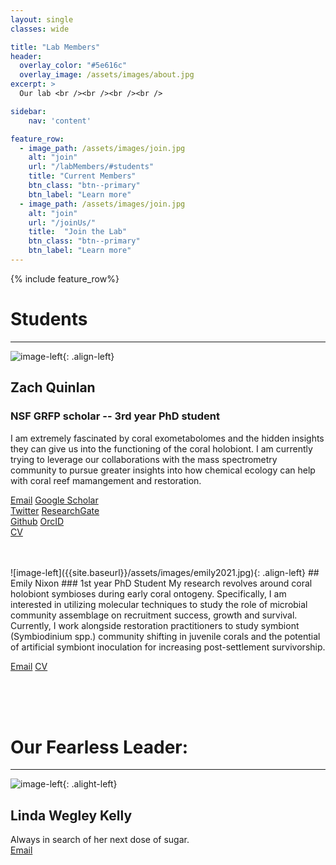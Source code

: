 ```yaml
---
layout: single
classes: wide

title: "Lab Members" 
header:
  overlay_color: "#5e616c"
  overlay_image: /assets/images/about.jpg
excerpt: >
  Our lab <br /><br /><br /><br />

sidebar:
    nav: 'content'

feature_row:
  - image_path: /assets/images/join.jpg
    alt: "join"
    url: "/labMembers/#students"
    title: "Current Members"
    btn_class: "btn--primary"
    btn_label: "Learn more"
  - image_path: /assets/images/join.jpg
    alt: "join"
    url: "/joinUs/"
    title:  "Join the Lab"
    btn_class: "btn--primary"
    btn_label: "Learn more"
---
```

{% include feature_row%}

# Students
*****  

![image-left]({{site.baseurl}}/assets/images/zaq2020.jpg){: .align-left}
## Zach Quinlan
### NSF GRFP scholar -- 3rd year PhD student
I am extremely fascinated by coral exometabolomes and the hidden insights they can give us into the functioning of the coral holobiont. I am currently trying to leverage our collaborations with the mass spectrometry community to pursue greater insights into how chemical ecology can help with coral reef mamangement and restoration.


<a href="mailto:zquinlan@gmail.com"><i class='far fa-envelope'></i> Email</a> 
<a href="https://scholar.google.com/citations?hl=en&user=JWgTkFcAAAAJ"><i class="fab fa-google" style="color:black"></i> Google Scholar</a>  
<a href="https://www.twitter.com/zquinlan"><i class='fab fa-twitter' stlye="color:#1DA1F2"></i> Twitter</a>
<a href="https://www.researchgate.net/profile/zachary-quinlan"><i class="fab fa-researchgate" style="color:#5CC9BB"></i> ResearchGate</a>  
<a href="https://github.com/zquinlan"><i class="fab fa-github" style="color:black"></i> Github</a> 
<a href="https://orcid.org/0000-0002-0351-8927"><i class="fab fa-orcid" style="color:#AECD54"></i> OrcID</a>   
<a href="{{site.baseurl}}/labMembers/cv/Quinlan_CV.pdf"><i class="far fa-file-pdf"></i> CV</a>  


<br />
<br />
![image-left]({{site.baseurl}}/assets/images/emily2021.jpg){: .align-left}
## Emily Nixon
### 1st year PhD Student
My research revolves around coral holobiont symbioses during early coral ontogeny. Specifically, I am interested in utilizing molecular techniques to study the role of microbial community assemblage on recruitment success, growth and survival. Currently, I work alongside restoration practitioners to study symbiont (Symbiodinium spp.) community shifting in juvenile corals and the potential of artificial symbiont inoculation for increasing post-settlement survivorship.

<a href="mailto:en.nix96@gmail.com"><i class='far fa-envelope'></i> Email</a> 
<a href="{{site.baseurl}}/labMembers/cv/Nixon_CV.docx"><i class="far fa-file-pdf"></i> CV</a>

<!-- <br />
<br />
![image-left]({{site.baseurl}}/assets/images/catherine2021.jpg){: .align-left}
## Catherine Mullenmeister
### 1st year PhD Student (Co-advised by Dr. Jen Smith)


<a href="mailto:@gmail.com"><i class='far fa-envelope'></i> Email</a> 
<a href="https://www.twitter.com/"><i class='fab fa-twitter' stlye="color:#1DA1F2"></i> Twitter</a> 
<a href="https://www.researchgate.net/profile/"><i class="fab fa-researchgate" style="color:#5CC9BB"></i> ResearchGate</a>  
<a href="https://github.com/"><i class="fab fa-github" style="color:black"></i> Github</a> 
<a href="https://orcid.org/"><i class="fab fa-orcid" style="color:#AECD54"></i> OrcID</a> 
<a href="{{site.baseurl}}/labMembers/cv/.pdf"><i class="far fa-file-pdf"></i> CV</a>  -->

<br />
<br />
<br />




# Our Fearless Leader:
*****  

![image-left]({{site.baseurl}}/assets/images/fearlessLeader.jpg){: .alight-left}
## Linda Wegley Kelly
Always in search of her next dose of sugar.  
<a href="mailto:lwegley@ucsd.edu"><i class='far fa-envelope'></i> Email</a> 
